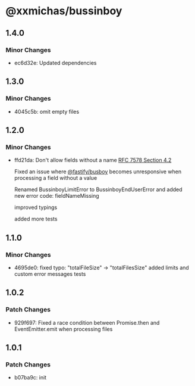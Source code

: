 # @xxmichas/bussinboy

## 1.4.0

### Minor Changes

- ec6d32e: Updated dependencies

## 1.3.0

### Minor Changes

- 4045c5b: omit empty files

## 1.2.0

### Minor Changes

- ffd21da: Don't allow fields without a name [RFC 7578 Section 4.2](https://datatracker.ietf.org/doc/html/rfc7578#section-4.2)

  Fixed an issue where [@fastify/busboy](https://github.com/fastify/busboy) becomes unresponsive when processing a field without a value

  Renamed BussinboyLimitError to BussinboyEndUserError and added new error code: fieldNameMissing

  improved typings

  added more tests

## 1.1.0

### Minor Changes

- 4695de0: fixed typo: "totalFileSize" -> "totalFilesSize"
  added limits and custom error messages tests

## 1.0.2

### Patch Changes

- 929f697: Fixed a race condition between Promise.then and EventEmitter.emit when processing files

## 1.0.1

### Patch Changes

- b07ba9c: init

